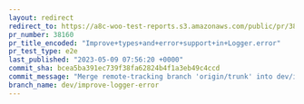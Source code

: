 ```yaml
---
layout: redirect
redirect_to: https://a8c-woo-test-reports.s3.amazonaws.com/public/pr/38160/e2e/index.html
pr_number: 38160
pr_title_encoded: "Improve+types+and+error+support+in+Logger.error"
pr_test_type: e2e
last_published: "2023-05-09 07:56:20 +0000"
commit_sha: bcea5ba391ec739f38fa62824b4f1a3eb49c4ccd
commit_message: "Merge remote-tracking branch 'origin/trunk' into dev/improve-logger-e…"
branch_name: dev/improve-logger-error
---
```

